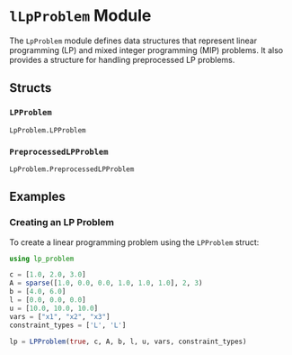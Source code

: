 # `lLpProblem` Module

The `LpProblem` module defines data structures that represent linear programming (LP) and mixed integer programming (MIP) problems. It also provides a structure for handling preprocessed LP problems.

## Structs

### `LPProblem`

```@docs
LpProblem.LPProblem
```

### `PreprocessedLPProblem`

```@docs
LpProblem.PreprocessedLPProblem
```

## Examples

### Creating an LP Problem

To create a linear programming problem using the `LPProblem` struct:

```julia
using lp_problem

c = [1.0, 2.0, 3.0]
A = sparse([1.0, 0.0, 0.0, 1.0, 1.0, 1.0], 2, 3)
b = [4.0, 6.0]
l = [0.0, 0.0, 0.0]
u = [10.0, 10.0, 10.0]
vars = ["x1", "x2", "x3"]
constraint_types = ['L', 'L']

lp = LPProblem(true, c, A, b, l, u, vars, constraint_types)
```